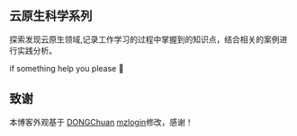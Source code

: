 
## 云原生科学系列

探索发现云原生领域,记录工作学习的过程中掌握到的知识点，结合相关的案例进行实践分析。

if something help you
please 🌟

## 致谢
本博客外观基于 [DONGChuan](https://dongchuan.github.io) [mzlogin](https://github.com/mzlogin/mzlogin.github.io)修改，感谢！

